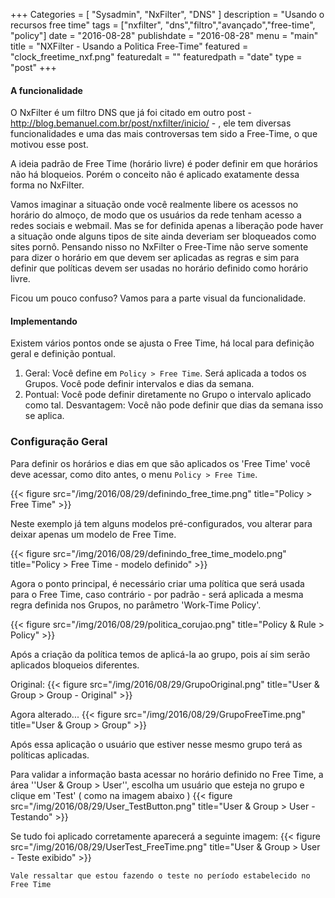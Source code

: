 +++
Categories = [
	"Sysadmin", 
	"NxFilter",
	"DNS"
]
description = "Usando o recursos free time"
tags = ["nxfilter", "dns","filtro","avançado","free-time", "policy"]
date = "2016-08-28"
publishdate = "2016-08-28"
menu = "main"
title = "NXFilter - Usando a Politica Free-Time"
featured = "clock_freetime_nxf.png"
featuredalt = ""
featuredpath = "date"
type = "post"
+++

#### A funcionalidade
O NxFilter é um filtro DNS que já foi citado em outro post - http://blog.bemanuel.com.br/post/nxfilter/inicio/ - , ele tem diversas funcionalidades e uma das mais controversas tem sido a Free-Time, o que motivou esse post.

A ideia padrão de Free Time (horário livre) é poder definir em que horários não há bloqueios. Porém o conceito não é aplicado exatamente dessa forma no NxFilter.

Vamos imaginar a situação onde você realmente libere os acessos no horário do almoço, de modo que os usuários da rede tenham acesso a redes sociais e webmail. Mas se for definida apenas a liberação pode haver a situação onde alguns tipos de site ainda deveriam ser bloqueados como sites pornô. Pensando nisso no NxFilter o Free-Time não serve somente para dizer o horário em que devem ser aplicadas as regras e sim para definir que políticas devem ser usadas no horário definido como horário livre.

Ficou um pouco confuso? Vamos para a parte visual da funcionalidade.

#### Implementando

Existem vários pontos onde se ajusta o Free Time, há local para definição geral e definição pontual.

1. Geral: Você define em ``Policy > Free Time``. Será aplicada a todos os Grupos. Você pode definir intervalos e dias da semana.
2. Pontual: Você pode definir diretamente no Grupo o intervalo aplicado como tal. Desvantagem: Você não pode definir que dias da semana isso se aplica.

### Configuração Geral
Para definir os horários e dias em que são aplicados os 'Free Time' você deve acessar, como dito antes, o menu ``Policy > Free Time``.

{{< figure src="/img/2016/08/29/definindo_free_time.png" title="Policy > Free Time" >}}

Neste exemplo já tem alguns modelos pré-configurados, vou alterar para deixar apenas um modelo de Free Time.

{{< figure src="/img/2016/08/29/definindo_free_time_modelo.png" title="Policy > Free Time - modelo definido" >}}

Agora o ponto principal, é necessário criar uma política que será usada para o Free Time, caso contrário - por padrão - será aplicada a mesma regra definida nos Grupos, no parâmetro 'Work-Time Policy'.

{{< figure src="/img/2016/08/29/politica_corujao.png" title="Policy & Rule > Policy" >}}

Após a criação da política temos de aplicá-la ao grupo, pois aí sim serão aplicados bloqueios diferentes.

Original:
{{< figure src="/img/2016/08/29/GrupoOriginal.png" title="User & Group > Group - Original" >}}

Agora alterado...
{{< figure src="/img/2016/08/29/GrupoFreeTime.png" title="User & Group > Group" >}}

Após essa aplicação o usuário que estiver nesse mesmo grupo terá as políticas aplicadas.

Para validar a informação basta acessar no horário definido no Free Time, a área ''User & Group > User'', escolha um usuário que esteja no grupo e clique em 'Test' ( como na imagem abaixo )
{{< figure src="/img/2016/08/29/User_TestButton.png" title="User & Group > User - Testando" >}}


Se tudo foi aplicado corretamente aparecerá a seguinte imagem:
{{< figure src="/img/2016/08/29/UserTest_FreeTime.png" title="User & Group > User - Teste exibido" >}}

`Vale ressaltar que estou fazendo o teste no período estabelecido no Free Time`
